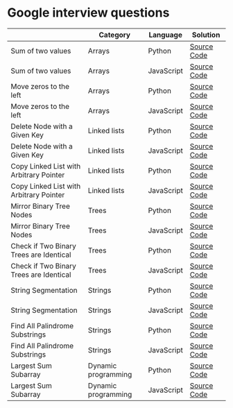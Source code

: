 # Google interview questions

|  | Category | Language | Solution |
| --- | --- | --- | --- |
| Sum of two values | Arrays | Python | [Source Code](/solutions/python/sum-of-two-values.py) |
| Sum of two values | Arrays | JavaScript | [Source Code](/solutions/javascript/sum-of-two-values.js) |
| Move zeros to the left | Arrays | Python | [Source Code](/solutions/python/move-zeros-to-the-left.py) |
| Move zeros to the left  | Arrays | JavaScript | [Source Code](/solutions/javascript/move-zeros-to-the-left.js) |
| Delete Node with a Given Key | Linked lists | Python | [Source Code](/solutions/python/delete-node-with-given-key.py) |
| Delete Node with a Given Key | Linked lists | JavaScript | [Source Code](/solutions/javascript//delete-node-with-given-key.js) |
| Copy Linked List with Arbitrary Pointer | Linked lists | Python | [Source Code](/solutions/python/copy-linked-list-with-arbitrary-pointer.py) |
| Copy Linked List with Arbitrary Pointer | Linked lists | JavaScript | [Source Code](/solutions/javascript/copy-linked-list-with-arbitrary-pointer.js) |
| Mirror Binary Tree Nodes | Trees | Python | [Source Code](/solutions/python/mirror-binary-trees.py) |
| Mirror Binary Tree Nodes | Trees | JavaScript | [Source Code](/solutions/javascript/mirror-binary-trees.js) |
| Check if Two Binary Trees are Identical | Trees | Python | [Source Code](/solutions/python/check-if-two-binary-trees-are-identical.py) |
| Check if Two Binary Trees are Identical | Trees | JavaScript | [Source Code](/solutions/javascript/check-if-two-binary-trees-are-identical.js) |
| String Segmentation | Strings | Python | [Source Code](/solutions/python/string-segmentation.py) |
| String Segmentation | Strings | JavaScript | [Source Code](/solutions/javascript/string-segmentation.js) |
| Find All Palindrome Substrings | Strings | Python | [Source Code](/solutions/python/find-all-palindrome-substrings.py) |
| Find All Palindrome Substrings | Strings | JavaScript | [Source Code](/solutions/javascript/find-all-palindrome-substrings.js) |
| Largest Sum Subarray | Dynamic programming | Python | [Source Code](/solutions/python/largest-sum-subarry.py) |
| Largest Sum Subarray | Dynamic programming | JavaScript | [Source Code](/solutions/javascript/largest-sum-subarry.js) |
